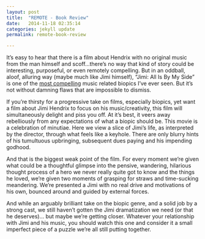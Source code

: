 ```yaml
---
layout: post
title:  "REMOTE - Book Review"
date:   2014-11-18 02:35:14
categories: jekyll update
permalink: remote-book-review

---
```


It’s easy to hear that there is a film about Hendrix with no original music from the man himself and scoff…there’s no way that kind of story could be interesting, purposeful, or even remotely compelling. But in an oddball, aloof, alluring way (maybe much like Jimi himself), “Jimi: All Is By My Side” is one of the [most compelling]() music related biopics I’ve ever seen. But it’s not without damning flaws that are impossible to dismiss.

If you’re thirsty for a progressive take on films, especially biopics, yet want a film about Jimi Hendrix to focus on his music/creativity, this film will simultaneously delight and piss you off. At it’s best, it veers away rebelliously from any expectations of what a biopic should be. This movie is a celebration of minutiae. Here we view a slice of Jimi’s life, as interpreted by the director, through what feels like a keyhole. There are only blurry hints of his tumultuous upbringing, subsequent dues paying and his impending godhood. 

And that is the biggest weak point of the film. For every moment we’re given what could be a thoughtful glimpse into the pensive, wandering, hilarious thought process of a hero we never really quite got to know and the things he loved, we’re given two moments of grasping for straws and time-sucking meandering. We’re presented a Jimi with no real drive and motivations of his own, bounced around and guided by external forces. 

And while an arguably brilliant take on the biopic genre, and a solid job by a strong cast, we still haven’t gotten the Jimi dramatization we need (or that he deserves)… but maybe we’re getting closer. Whatever your relationship with Jimi and his music, you should watch this one and consider it a small imperfect piece of a puzzle we’re all still putting together.